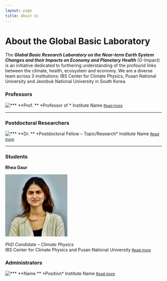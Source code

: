 ```yaml
---
layout: page
title: About Us
---
```


# About the Global Basic Laboratory

The ***Global Basic Research Laboratory on the Near-term Earth System Changes and their Impacts on Economy and Planetary Health*** (G-Impact) is an initiative dedicated to furthering understanding of the profound links between the climate, health, ecosystem and economy. We are a diverse team across 3 institutions: IBS Center for Climate Physics, Pusan National University and Jeonbuk National University in South Korea. 

### Professors

<img src="images/***" alt="***" width="200" /> 
**Prof. **  
*Professor of *  
Institute Name  
<a href="{{ site.baseurl }}/team/***/" style="font-size: 0.75rem;">Read more</a>

---

### Postdoctoral Researchers

<img src="images/***" alt="***" width="200" />
**Dr. **  
*Postdoctoral Fellow – Topic/Research*  
Institute Name
<a href="{{ site.baseurl }}/team/***/" style="font-size: 0.75rem;">Read more</a>

---

### Students

**Rhea Gaur**  

<img src="images/rheagaur.png" alt="Rhea Gaur" width="200" />

*PhD Candidate – Climate Physics*  
IBS Center for Climate Physics and Pusan National University
<a href="{{ site.baseurl }}/team/rhea-gaur/" style="font-size: 0.75rem;">Read more</a>

### Administrators

<img src="images/***" alt="***" width="200" />
**Name **  
*Position*  
Institute Name
<a href="{{ site.baseurl }}/team/***/" style="font-size: 0.75rem;">Read more</a>

